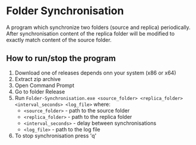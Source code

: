 # Folder Synchronisation
A program which synchronize two folders (source and replica) periodically. After synchronisation content of the replica folder will be modified to exactly match content of the source folder.

How to run/stop the program
-------
1. Download one of releases depends onn your system (x86 or x64)
2. Extract zip archive
3. Open Command Prompt 
4. Go to folder Release 
5. Run `Folder-Synchronisation.exe <source_folder> <replica_folder> <interval_seconds> <log_file>` where:
   - `<source_folder>` - path to the source folder
   - `<replica_folder>` - path to the replica folder
   - `<interval_seconds>` - delay between synchronisations
   - `<log_file>` - path to the log file 
6. To stop synchronisation press 'q'
